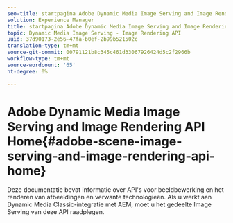 ```yaml
---
seo-title: startpagina Adobe Dynamic Media Image Serving and Image Rendering API
solution: Experience Manager
title: startpagina Adobe Dynamic Media Image Serving and Image Rendering API
topic: Dynamic Media Image Serving - Image Rendering API
uuid: 37d90173-2e56-47fa-b0ef-2b99b521502c
translation-type: tm+mt
source-git-commit: 00791121b8c345c461d33067926424d5c2f2966b
workflow-type: tm+mt
source-wordcount: '65'
ht-degree: 0%

---
```



# Adobe Dynamic Media Image Serving and Image Rendering API Home{#adobe-scene-image-serving-and-image-rendering-api-home}

Deze documentatie bevat informatie over API&#39;s voor beeldbewerking en het renderen van afbeeldingen en verwante technologieën. Als u werkt aan Dynamic Media Classic-integratie met AEM, moet u het gedeelte Image Serving van deze API raadplegen.